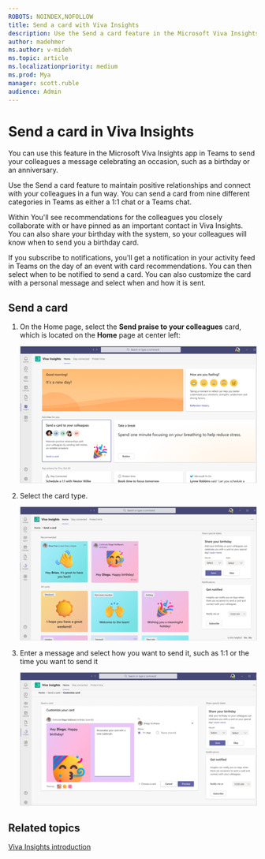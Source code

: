 ```yaml
---
ROBOTS: NOINDEX,NOFOLLOW
title: Send a card with Viva Insights
description: Use the Send a card feature in the Microsoft Viva Insights app
author: madehmer
ms.author: v-mideh
ms.topic: article
ms.localizationpriority: medium 
ms.prod: Mya
manager: scott.ruble
audience: Admin
---
```


# Send a card in Viva Insights

You can use this feature in the Microsoft Viva Insights app in Teams to send your colleagues a message celebrating an occasion, such as a birthday or an anniversary.

Use the Send a card feature to maintain positive relationships and connect with your colleagues in a fun way. You can send a card from nine different categories in Teams as either a 1:1 chat or a Teams chat.

Within You'll see recommendations for the colleagues you closely collaborate with or have pinned as an important contact in Viva Insights. You can also share your birthday with the system, so your colleagues will know when to send you a birthday card.

If you subscribe to notifications, you'll get a notification in your activity feed in Teams on the day of an event with card recommendations. You can then select when to be notified to send a card. You can also customize the card with a personal message and select when and how it is sent.

## Send a card

1. On the Home page, select the **Send praise to your colleagues** card, which is located on the **Home** page at center left:

   ![Send a card.](images/send-card.png)

2. Select the card type.

   ![Card options.](images/card-options.png)

3. Enter a message and select how you want to send it, such as 1:1 or the time you want to send it

   ![Customize the card.](images/customize-card.png)


## Related topics

[Viva Insights introduction](viva-teams-app.md)
